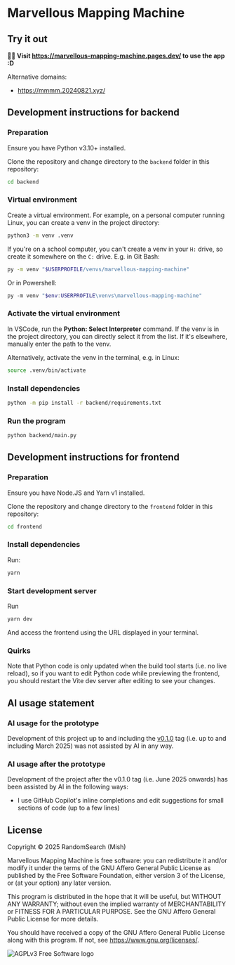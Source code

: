 # Marvellous Mapping Machine

## Try it out

**🧑‍💻 Visit <https://marvellous-mapping-machine.pages.dev/> to use the app :D**

Alternative domains:

- <https://mmmm.20240821.xyz/>

## Development instructions for backend

### Preparation

Ensure you have Python v3.10+ installed.

Clone the repository and change directory to the `backend` folder in this repository:

```bash
cd backend
```

### Virtual environment

Create a virtual environment. For example, on a personal computer running Linux, you can create a venv in the project directory:

```bash
python3 -m venv .venv
```

If you're on a school computer, you can't create a venv in your `H:` drive, so create it somewhere on the `C:` drive. E.g. in Git Bash:

```bash
py -m venv "$USERPROFILE/venvs/marvellous-mapping-machine"
```

Or in Powershell:

```powershell
py -m venv "$env:USERPROFILE\venvs\marvellous-mapping-machine"
```

### Activate the virtual environment

In VSCode, run the **Python: Select Interpreter** command. If the venv is in the project directory, you can directly select it from the list. If it's elsewhere, manually enter the path to the venv.

Alternatively, activate the venv in the terminal, e.g. in Linux:

```bash
source .venv/bin/activate
```

### Install dependencies

```bash
python -m pip install -r backend/requirements.txt
```

### Run the program

```bash
python backend/main.py
```

## Development instructions for frontend

### Preparation

Ensure you have Node.JS and Yarn v1 installed.

Clone the repository and change directory to the `frontend` folder in this repository:

```bash
cd frontend
```

### Install dependencies

Run:

```bash
yarn
```

### Start development server

Run

```bash
yarn dev
```

And access the frontend using the URL displayed in your terminal.

### Quirks

Note that Python code is only updated when the build tool starts (i.e. no live reload), so if you want to edit Python code while previewing the frontend, you should restart the Vite dev server after editing to see your changes.

## AI usage statement

### AI usage for the prototype

Development of this project up to and including the [v0.1.0](https://github.com/RandomSearch18/marvellous-mapping-machine/tree/v0.1.0) tag (i.e. up to and including March 2025) was not assisted by AI in any way.

### AI usage after the prototype

Development of the project after the v0.1.0 tag (i.e. June 2025 onwards) has been assisted by AI in the following ways:

- I use GitHub Copilot's inline completions and edit suggestions for small sections of code (up to a few lines)

## License

Copyright &copy; 2025 RandomSearch (Mish)

Marvellous Mapping Machine is free software: you can redistribute it and/or modify
it under the terms of the GNU Affero General Public License as published
by the Free Software Foundation, either version 3 of the License, or
(at your option) any later version.

This program is distributed in the hope that it will be useful,
but WITHOUT ANY WARRANTY; without even the implied warranty of
MERCHANTABILITY or FITNESS FOR A PARTICULAR PURPOSE. See the
GNU Affero General Public License for more details.

You should have received a copy of the GNU Affero General Public License
along with this program. If not, see <https://www.gnu.org/licenses/>.

![AGPLv3 Free Software logo](https://www.gnu.org/graphics/agplv3-with-text-162x68.png)
